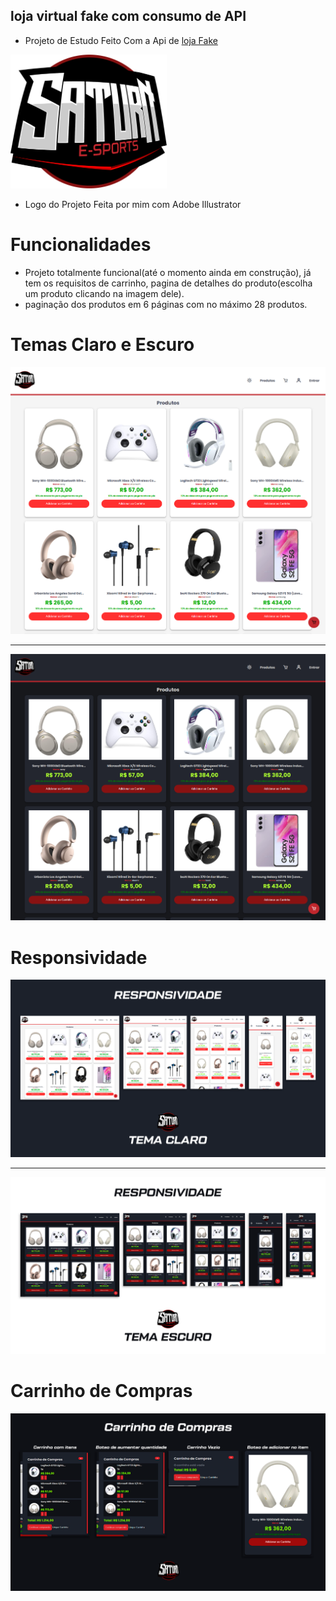 ## loja virtual fake com consumo de API

- Projeto de Estudo Feito Com a Api de [loja Fake](https://fakestoreapi.in)

<img src="./src/images/saturn%20.png" alt="Descrição da Imagem" style="width: 250px;">

- Logo do Projeto Feita por mim com Adobe Illustrator

# Funcionalidades

- Projeto totalmente funcional(até o momento ainda em construção), já tem os requisitos de carrinho, pagina de detalhes do produto(escolha um produto clicando na imagem dele).
- paginação dos produtos em 6 páginas com no máximo 28 produtos.

# Temas Claro e Escuro

<div>
<img src="./src/images/screens/white/Macbook-Air-1559x1319.png" alt="Descrição da Imagem"  >
</div>
<hr>
<div>
<img src="./src/images/screens/dark/Macbook-Air-1559x1319.png" alt="Descrição da Imagem" >
</div>

# Responsividade

<img src="./src/images/screens/Responsivo/Tema Claro.png" alt="Descrição da Imagem">
<hr>
<img src="./src/images/screens/Responsivo/Tema Escuro.png" alt="Descrição da Imagem">

# Carrinho de Compras

<img src="./src/images/screens/carrinho/Carrinho.png" alt="Descrição da Imagem">